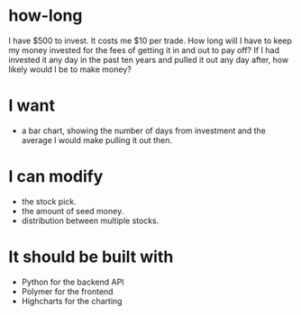 how-long
========

I have $500 to invest. It costs me $10 per trade. How long will I have to keep my money invested for the fees of getting it in and out to pay off? If I had invested it any day in the past ten years and pulled it out any day after, how likely would I be to make money?

# I want
* a bar chart, showing the number of days from investment and the average I would make pulling it out then.

# I can modify
* the stock pick.
* the amount of seed money.
* distribution between multiple stocks.

# It should be built with
* Python for the backend API
* Polymer for the frontend
* Highcharts for the charting


